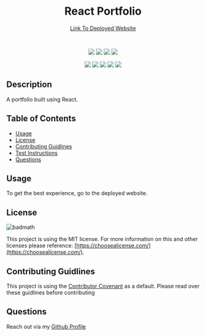 <h1 align="center">React Portfolio</h1>

<p align="center">
    <a target="_blank" href="">Link To Deployed Website</a>
</p>

<br />

<p align="center">
    <img src="https://img.shields.io/badge/license-MIT-blue" />
    <img src="https://img.shields.io/github/repo-size/jonathanprill/react-portfolio"/>
    <!-- <img src="https://img.shields.io/github/languages/top/jonathanprill/spray-can-project-2"  />  -->
    <img src="https://img.shields.io/github/issues/jonathanprill/react-portfolio" />
    <img src="https://img.shields.io/github/last-commit/jonathanprill/react-portfolio" >
</p>

<p align="center">
    <img src="https://img.shields.io/badge/-React-blue" />
    <img src="https://img.shields.io/badge/-npm-red" />
    <img src="https://img.shields.io/badge/-JavaScript-yellow" />
    <img src="https://img.shields.io/badge/-JSX-red" />
    <img src="https://img.shields.io/badge/-CSS-blue" />
</p>


## Description

A portfolio built using React.


## Table of Contents 

- [Usage](#usage)
- [License](#license)
- [Contributing Guidlines](#contributing-guidlines)
- [Test Instructions](#test-instructions)
- [Questions](#questions)


## Usage

<!-- ![ScreenShot](/public/assets/images/localhost_3001_%20(1).png "screenshot") -->

To get the best experience, go to the deployed website.

## License

![badmath](https://img.shields.io/badge/license-MIT-blue)

This project is using the MIT license. For more information on this and other licenses please reference: [https://choosealicense.com/](https://choosealicense.com/).

## Contributing Guidlines

This project is using the [Contributor Covenant](https://www.contributor-covenant.org/) as a default. Please read over these guidlines before contributing
    

## Questions
Reach out via my [Github Profile](https://github.com/jonathanprill)
